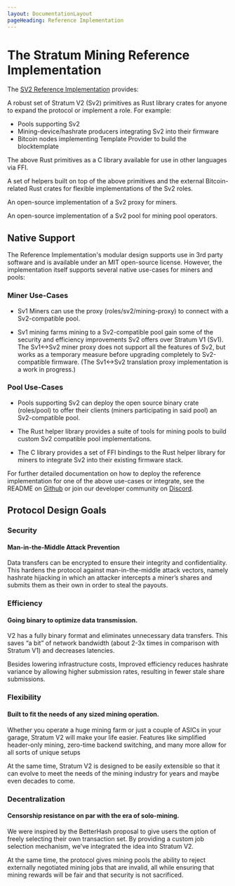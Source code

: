 ```yaml
---
layout: DocumentationLayout
pageHeading: Reference Implementation
---
```


# The Stratum Mining Reference Implementation

The [SV2 Reference Implementation](https://www.github.com/stratum-mining/stratum) provides:

A robust set of Stratum V2 (Sv2) primitives as Rust library crates for anyone to expand the protocol or implement a role.
For example:

- Pools supporting Sv2
- Mining-device/hashrate producers integrating Sv2 into their firmware
- Bitcoin nodes implementing Template Provider to build the blocktemplate

The above Rust primitives as a C library available for use in other languages via FFI.

A set of helpers built on top of the above primitives and the external Bitcoin-related Rust crates for flexible implementations of the Sv2 roles.

An open-source implementation of a Sv2 proxy for miners.

An open-source implementation of a Sv2 pool for mining pool operators.

## Native Support

The Reference Implementation's modular design supports use in 3rd party software and is available under an MIT open-source license. However, the implementation itself supports several native use-cases for miners and pools:

### Miner Use-Cases

- Sv1 Miners can use the proxy (roles/sv2/mining-proxy) to connect with a Sv2-compatible pool.

- Sv1 mining farms mining to a Sv2-compatible pool gain some of the security and efficiency improvements Sv2 offers over Stratum V1 (Sv1). The Sv1<->Sv2 miner proxy does not support all the features of Sv2, but works as a temporary measure before upgrading completely to Sv2-compatible firmware. (The Sv1<->Sv2 translation proxy implementation is a work in progress.)

### Pool Use-Cases

- Pools supporting Sv2 can deploy the open source binary crate (roles/pool) to offer their clients (miners participating in said pool) an Sv2-compatible pool.

- The Rust helper library provides a suite of tools for mining pools to build custom Sv2 compatible pool implementations.

- The C library provides a set of FFI bindings to the Rust helper library for miners to integrate Sv2 into their existing firmware stack.

For further detailed documentation on how to deploy the reference implementation for one of the above use-cases or integrate, see the README on [Github](https://www.github.com/stratum-mining/stratum) or join our developer community on [Discord](https://discord.gg/fsEW23wFYs).

## Protocol Design Goals

### Security

#### Man-in-the-Middle Attack Prevention

Data transfers can be encrypted to ensure their integrity and confidentiality. This hardens the protocol against man-in-the-middle attack vectors, namely hashrate hijacking in which an attacker intercepts a miner’s shares and submits them as their own in order to steal the payouts.

### Efficiency

#### Going binary to optimize data transmission.

V2 has a fully binary format and eliminates unnecessary data transfers. This saves “a bit” of network bandwidth (about 2-3x times in comparison with Stratum V1) and decreases latencies.

Besides lowering infrastructure costs, Improved efficiency reduces hashrate variance by allowing higher submission rates, resulting in fewer stale share submissions.

### Flexibility

#### Built to fit the needs of any sized mining operation.

Whether you operate a huge mining farm or just a couple of ASICs in your garage, Stratum V2 will make your life easier. Features like simplified header-only mining, zero-time backend switching, and many more allow for all sorts of unique setups

At the same time, Stratum V2 is designed to be easily extensible so that it can evolve to meet the needs of the mining industry for years and maybe even decades to come.

### Decentralization

#### Censorship resistance on par with the era of solo-mining.

We were inspired by the BetterHash proposal to give users the option of freely selecting their own transaction set. By providing a custom job selection mechanism, we’ve integrated the idea into Stratum V2.

At the same time, the protocol gives mining pools the ability to reject externally negotiated mining jobs that are invalid, all while ensuring that mining rewards will be fair and that security is not sacrificed.
